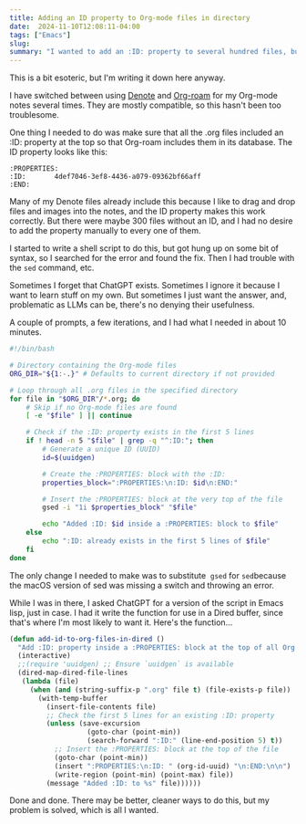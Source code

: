 ```yaml
---
title: Adding an ID property to Org-mode files in directory
date:  2024-11-10T12:08:11-04:00
tags: ["Emacs"]
slug: 
summary: "I wanted to add an :ID: property to several hundred files, but only if one didn't already exist. I cheated and asked ChatGPT for help. It helped."
---
```



This is a bit esoteric, but I'm writing it down here anyway.

I have switched between using [Denote](https://protesilaos.com/emacs/denote) and [Org-roam](https://www.orgroam.com/) for my Org-mode notes several times. They are mostly compatible, so this hasn't been too troublesome.

One thing I needed to do was make sure that all the .org files included an :ID: property at the top so that Org-roam includes them in its database. The ID property looks like this:


    :PROPERTIES:
    :ID:       4def7046-3ef8-4436-a079-09362bf66aff
    :END:
    

Many of my Denote files already include this because I like to drag and drop files and images into the notes, and the ID property makes this work correctly. But there were maybe 300 files without an ID, and I had no desire to add the property manually to every one of them.

I started to write a shell script to do this, but got hung up on some bit of syntax, so I searched for the error and found the fix. Then I had trouble with the `sed` command, etc. 

Sometimes I forget that ChatGPT exists. Sometimes I ignore it because I want to learn stuff on my own. But sometimes I just want the answer, and, problematic as LLMs can be, there's no denying their usefulness.

A couple of prompts, a few iterations, and I had what I needed in about 10 minutes.

```sh
#!/bin/bash

# Directory containing the Org-mode files
ORG_DIR="${1:-.}" # Defaults to current directory if not provided

# Loop through all .org files in the specified directory
for file in "$ORG_DIR"/*.org; do
	# Skip if no Org-mode files are found
	[ -e "$file" ] || continue

	# Check if the :ID: property exists in the first 5 lines
	if ! head -n 5 "$file" | grep -q "^:ID:"; then
		# Generate a unique ID (UUID)
		id=$(uuidgen)

		# Create the :PROPERTIES: block with the :ID:
		properties_block=":PROPERTIES:\n:ID: $id\n:END:"

		# Insert the :PROPERTIES: block at the very top of the file
		gsed -i "1i $properties_block" "$file"

		echo "Added :ID: $id inside a :PROPERTIES: block to $file"
	else
		echo ":ID: already exists in the first 5 lines of $file"
	fi
done
```

The only change I needed to make was to substitute  `gsed` for `sed`because the macOS version of sed was missing a switch and throwing an error.

While I was in there, I asked ChatGPT for a version of the script in Emacs lisp, just in case. I had it write the function for use in a Dired buffer, since that's where I'm most likely to want it. Here's the function...

```lisp
(defun add-id-to-org-files-in-dired ()
  "Add :ID: property inside a :PROPERTIES: block at the top of all Org files in the current Dired buffer."
  (interactive)
  ;;(require 'uuidgen) ;; Ensure `uuidgen` is available
  (dired-map-dired-file-lines
   (lambda (file)
	 (when (and (string-suffix-p ".org" file t) (file-exists-p file))
	   (with-temp-buffer
		 (insert-file-contents file)
		 ;; Check the first 5 lines for an existing :ID: property
		 (unless (save-excursion
				   (goto-char (point-min))
				   (search-forward ":ID:" (line-end-position 5) t))
		   ;; Insert the :PROPERTIES: block at the top of the file
		   (goto-char (point-min))
		   (insert ":PROPERTIES:\n:ID: " (org-id-uuid) "\n:END:\n\n")
		   (write-region (point-min) (point-max) file))
		 (message "Added :ID: to %s" file))))))
```    

Done and done. There may be better, cleaner ways to do this, but my problem is solved, which is all I wanted.